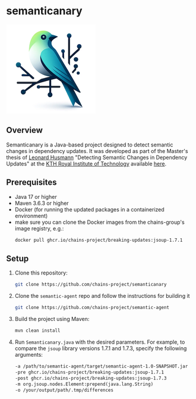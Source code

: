 # semanticanary
![logo of semanticanary](semanticanary.png "Semanticanary")

## Overview

Semanticanary is a Java-based project designed to detect semantic changes in dependency updates.
It was developed as part of the Master's thesis of [Leonard Husmann](https://www.github.com/leonardhusmann) "Detecting Semantic Changes in Dependency Updates" at the [KTH Royal Institute of Technology](https://www.kth.se) available [here](https://urn.kb.se/resolve?urn=urn:nbn:se:kth:diva-367525).

## Prerequisites
- Java 17 or higher
- Maven 3.6.3 or higher
- Docker (for running the updated packages in a containerized environment)
- make sure you can clone the Docker images from the chains-group's image registry, e.g.:
  ```bash
  docker pull ghcr.io/chains-project/breaking-updates:jsoup-1.7.1
  ```

## Setup
1. Clone this repository:
   ```bash
   git clone https://github.com/chains-project/semanticanary
   ```
2. Clone the `semantic-agent` repo and follow the instructions for building it 
   ```bash
   git clone https://github.com/chains-project/semantic-agent
   ```
3. Build the project using Maven:
   ```bash
   mvn clean install
   ```
4. Run `Semanticanary.java` with the desired parameters. For example, to compare the `jsoup` library versions 1.7.1 and 1.7.3, specify the following arguments:
   ```
   -a /path/to/semantic-agent/target/semantic-agent-1.0-SNAPSHOT.jar 
   -pre ghcr.io/chains-project/breaking-updates:jsoup-1.7.1 
   -post ghcr.io/chains-project/breaking-updates:jsoup-1.7.3 
   -m org.jsoup.nodes.Element:prepend(java.lang.String) 
   -o /your/output/path/.tmp/differences
   ```